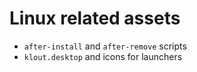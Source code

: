 # Linux related assets

- `after-install` and `after-remove` scripts
- `klout.desktop` and icons for launchers
